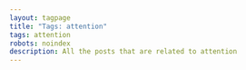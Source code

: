 ```yaml
---
layout: tagpage
title: "Tags: attention"
tags: attention
robots: noindex
description: All the posts that are related to attention
---
```

